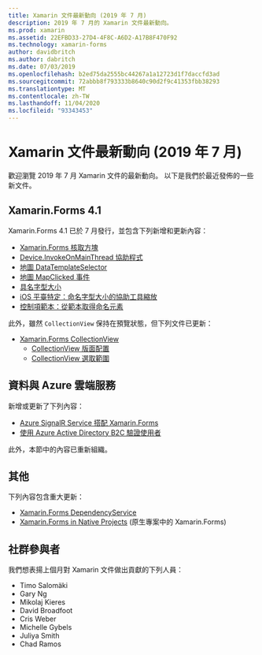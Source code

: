 ```yaml
---
title: Xamarin 文件最新動向 (2019 年 7 月)
description: 2019 年 7 月的 Xamarin 文件最新動向。
ms.prod: xamarin
ms.assetid: 22EFBD33-27D4-4F8C-A6D2-A17B8F470F92
ms.technology: xamarin-forms
author: davidbritch
ms.author: dabritch
ms.date: 07/03/2019
ms.openlocfilehash: b2ed75da2555bc44267a1a12723d1f7daccfd3ad
ms.sourcegitcommit: 72abbb8f793333b8640c90d2f9c41353fbb38293
ms.translationtype: MT
ms.contentlocale: zh-TW
ms.lasthandoff: 11/04/2020
ms.locfileid: "93343453"
---
```

# <a name="xamarin-docs-whats-new-july-2019"></a>Xamarin 文件最新動向 (2019 年 7 月)

歡迎瀏覽 2019 年 7 月 Xamarin 文件的最新動向。 以下是我們於最近發佈的一些新文件。

## <a name="xamarinforms-41"></a>Xamarin.Forms 4.1

Xamarin.Forms 4.1 已於 7 月發行，並包含下列新增和更新內容：

- [Xamarin.Forms 核取方塊](~/xamarin-forms/user-interface/checkbox.md)
- [Device.InvokeOnMainThread 協助程式](~/xamarin-forms/platform/device.md#interact-with-the-ui-from-background-threads)
- [地圖 DataTemplateSelector](~/xamarin-forms/user-interface/map/pins.md#choose-item-appearance-at-runtime)
- [地圖 MapClicked 事件](~/xamarin-forms/user-interface/map/map.md#map-clicks)
- [具名字型大小](~/xamarin-forms/user-interface/text/fonts.md#understand-named-font-sizes)
- [iOS 平臺特定：命名字型大小的協助工具縮放](~/xamarin-forms/platform/ios/named-font-size-scaling.md)
- [控制項範本：從範本取得命名元素](~/xamarin-forms/app-fundamentals/templates/control-template.md#get-a-named-element-from-a-template)

此外，雖然 `CollectionView` 保持在預覽狀態，但下列文件已更新：

- [Xamarin.Forms CollectionView](~/xamarin-forms/user-interface/collectionview/index.md)
  - [CollectionView 版面配置](~/xamarin-forms/user-interface/collectionview/layout.md)
  - [CollectionView 選取範圍](~/xamarin-forms/user-interface/collectionview/selection.md)

## <a name="data--azure-cloud-services"></a>資料與 Azure 雲端服務

新增或更新了下列內容：

- [Azure SignalR Service 搭配 Xamarin.Forms](../xamarin-forms/data-cloud/azure-services/azure-signalr.md)
- [使用 Azure Active Directory B2C 驗證使用者](~/xamarin-forms/data-cloud/authentication/azure-ad-b2c.md)

此外，本節中的內容已重新組織。

## <a name="other"></a>其他

下列內容包含重大更新：

- [Xamarin.Forms DependencyService](../xamarin-forms/app-fundamentals/dependency-service/index.md)
- [Xamarin.Forms in Native Projects](../xamarin-forms/platform/native-forms.md) (原生專案中的 Xamarin.Forms)

## <a name="community-contributors"></a>社群參與者

我們想表揚上個月對 Xamarin 文件做出貢獻的下列人員：

- Timo Salomäki
- Gary Ng
- Mikolaj Kieres
- David Broadfoot
- Cris Weber
- Michelle Gybels
- Juliya Smith
- Chad Ramos
